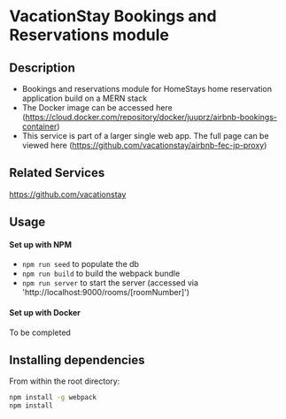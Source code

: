# VacationStay Bookings and Reservations module

## Description
- Bookings and reservations module for HomeStays home reservation application build on a MERN stack
- The Docker image can be accessed here (https://cloud.docker.com/repository/docker/juuprz/airbnb-bookings-container)
- This service is part of a larger single web app. The full page can be viewed here (https://github.com/vacationstay/airbnb-fec-jp-proxy)

## Related Services
https://github.com/vacationstay

## Usage

#### Set up with NPM
- `npm run seed` to populate the db
- `npm run build` to build the webpack bundle
- `npm run server` to start the server (accessed via 'http://localhost:9000/rooms/[roomNumber]')

#### Set up with Docker
To be completed

## Installing dependencies
From within the root directory:

```sh
npm install -g webpack
npm install
```
